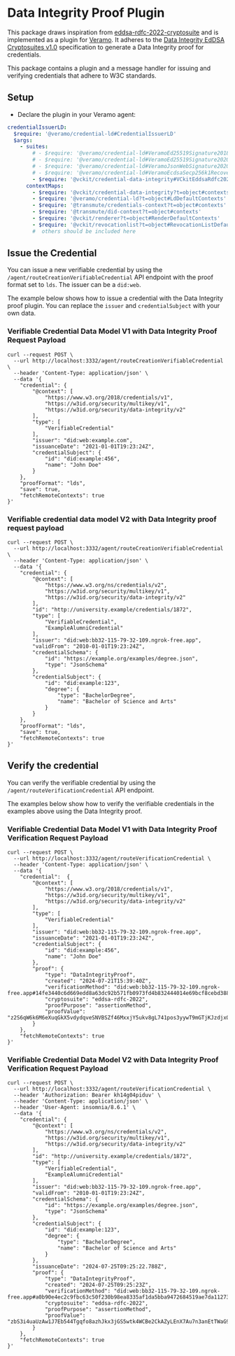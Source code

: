 # Data Integrity Proof Plugin

This package draws inspiration from [eddsa-rdfc-2022-cryptosuite](@digitalbazaar/eddsa-rdfc-2022-cryptosuite) and is implemented as a plugin for [Veramo](https://veramo.io/). It adheres to the [Data Integrity EdDSA Cryptosuites v1.0](https://www.w3.org/TR/vc-di-eddsa/) specification to generate a Data Integrity proof for credentials.

This package contains a plugin and a message handler for issuing and verifying credentials that adhere to W3C standards.

## Setup

- Declare the plugin in your Veramo agent:

```yaml
credentialIssuerLD:
  $require: '@veramo/credential-ld#CredentialIssuerLD'
  $args:
    - suites:
        # - $require: '@veramo/credential-ld#VeramoEd25519Signature2018'
        # - $require: '@veramo/credential-ld#VeramoEd25519Signature2020'
        # - $require: '@veramo/credential-ld#VeramoJsonWebSignature2020'
        # - $require: '@veramo/credential-ld#VeramoEcdsaSecp256k1RecoverySignature2020'
        - $require: '@vckit/credential-data-integrity#VCkitEddsaRdfc2022'
      contextMaps:
        - $require: '@vckit/credential-data-integrity?t=object#contexts'
        - $require: '@veramo/credential-ld?t=object#LdDefaultContexts'
        - $require: '@transmute/credentials-context?t=object#contexts'
        - $require: '@transmute/did-context?t=object#contexts'
        - $require: '@vckit/renderer?t=object#RenderDefaultContexts'
        - $require: '@vckit/revocationlist?t=object#RevocationListDefaultContexts'
        #  others should be included here
```

## Issue the Credential

You can issue a new verifiable credential by using the `/agent/routeCreationVerifiableCredential` API endpoint with the proof format set to `lds`. The issuer can be a `did:web`.

The example below shows how to issue a credential with the Data Integrity proof plugin. You can replace the `issuer` and `credentialSubject` with your own data.

### Verifiable Credential Data Model V1 with Data Integrity Proof Request Payload

```curl
curl --request POST \
  --url http://localhost:3332/agent/routeCreationVerifiableCredential \
  --header 'Content-Type: application/json' \
  --data '{
	"credential": {
		"@context": [
			"https://www.w3.org/2018/credentials/v1",
			"https://w3id.org/security/multikey/v1",
			"https://w3id.org/security/data-integrity/v2"
		],
		"type": [
			"VerifiableCredential"
		],
		"issuer": "did:web:example.com",
		"issuanceDate": "2021-01-01T19:23:24Z",
		"credentialSubject": {
			"id": "did:example:456",
			"name": "John Doe"
		}
	},
	"proofFormat": "lds",
	"save": true,
	"fetchRemoteContexts": true
}'
```

### Verifiable credential data model V2 with Data Integrity proof request payload

```curl
curl --request POST \
  --url http://localhost:3332/agent/routeCreationVerifiableCredential \
  --header 'Content-Type: application/json' \
  --data '{
	"credential": {
		"@context": [
			"https://www.w3.org/ns/credentials/v2",
			"https://w3id.org/security/multikey/v1",
			"https://w3id.org/security/data-integrity/v2"
		],
		"id": "http://university.example/credentials/1872",
		"type": [
			"VerifiableCredential",
			"ExampleAlumniCredential"
		],
		"issuer": "did:web:bb32-115-79-32-109.ngrok-free.app",
		"validFrom": "2010-01-01T19:23:24Z",
		"credentialSchema": {
			"id": "https://example.org/examples/degree.json",
			"type": "JsonSchema"
		},
		"credentialSubject": {
			"id": "did:example:123",
			"degree": {
				"type": "BachelorDegree",
				"name": "Bachelor of Science and Arts"
			}
		}
	},
	"proofFormat": "lds",
	"save": true,
	"fetchRemoteContexts": true
}'
```

## Verify the credential

You can verify the verifiable credential by using the `/agent/routeVerificationCredential` API endpoint.

The examples below show how to verify the verifiable credentials in the examples above using the Data Integrity proof.

### Verifiable Credential Data Model V1 with Data Integrity Proof Verification Request Payload

```curl
curl --request POST \
  --url http://localhost:3332/agent/routeVerificationCredential \
  --header 'Content-Type: application/json' \
  --data '{
	"credential":  {
		"@context": [
			"https://www.w3.org/2018/credentials/v1",
			"https://w3id.org/security/multikey/v1",
			"https://w3id.org/security/data-integrity/v2"
		],
		"type": [
			"VerifiableCredential"
		],
		"issuer": "did:web:bb32-115-79-32-109.ngrok-free.app",
		"issuanceDate": "2021-01-01T19:23:24Z",
		"credentialSubject": {
			"id": "did:example:456",
			"name": "John Doe"
		},
		"proof": {
			"type": "DataIntegrityProof",
			"created": "2024-07-21T15:39:40Z",
			"verificationMethod": "did:web:bb32-115-79-32-109.ngrok-free.app#14fe3440c6d669edd8a63dc92b571fb0973fd4b832444014e69bcf8cebd38853",
			"cryptosuite": "eddsa-rdfc-2022",
			"proofPurpose": "assertionMethod",
			"proofValue": "z2S6qW6k6M6eXuqGkX5vdydqveSNVBSZf46MxxjY5ukv8gL741pos3yywT9mGTjKJzdjxQvaCSSVtCAngoAWQzNnq"
		}
	},
	"fetchRemoteContexts": true
}'
```

### Verifiable Credential Data Model V2 with Data Integrity Proof Verification Request Payload

```curl
curl --request POST \
  --url http://localhost:3332/agent/routeVerificationCredential \
  --header 'Authorization: Bearer kh14g04piduv' \
  --header 'Content-Type: application/json' \
  --header 'User-Agent: insomnia/8.6.1' \
  --data '{
	"credential": {
		"@context": [
			"https://www.w3.org/ns/credentials/v2",
			"https://w3id.org/security/multikey/v1",
			"https://w3id.org/security/data-integrity/v2"
		],
		"id": "http://university.example/credentials/1872",
		"type": [
			"VerifiableCredential",
			"ExampleAlumniCredential"
		],
		"issuer": "did:web:bb32-115-79-32-109.ngrok-free.app",
		"validFrom": "2010-01-01T19:23:24Z",
		"credentialSchema": {
			"id": "https://example.org/examples/degree.json",
			"type": "JsonSchema"
		},
		"credentialSubject": {
			"id": "did:example:123",
			"degree": {
				"type": "BachelorDegree",
				"name": "Bachelor of Science and Arts"
			}
		},
		"issuanceDate": "2024-07-25T09:25:22.788Z",
		"proof": {
			"type": "DataIntegrityProof",
			"created": "2024-07-25T09:25:23Z",
			"verificationMethod": "did:web:bb32-115-79-32-109.ngrok-free.app#a0b90e4ec2c9fbc63c50f230b98ea8335af1da5bba9472684519ae7da11273d6",
			"cryptosuite": "eddsa-rdfc-2022",
			"proofPurpose": "assertionMethod",
			"proofValue": "zbS3i4uaUzAw1J7Eb544Tgqfo8azhJkx3jGS5wtk4WCBe2CkAZyLEnX7Au7n3anEtTWaG9f283NF2rzJEsxFKjPE"
		}
	},
	"fetchRemoteContexts": true
}'
```
